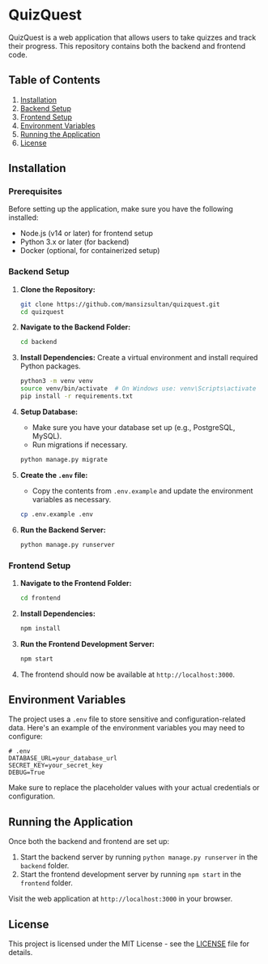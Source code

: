 
# QuizQuest

QuizQuest is a web application that allows users to take quizzes and track their progress. This repository contains both the backend and frontend code.

## Table of Contents
1. [Installation](#installation)
2. [Backend Setup](#backend-setup)
3. [Frontend Setup](#frontend-setup)
4. [Environment Variables](#environment-variables)
5. [Running the Application](#running-the-application)
6. [License](#license)

## Installation

### Prerequisites
Before setting up the application, make sure you have the following installed:
- Node.js (v14 or later) for frontend setup
- Python 3.x or later (for backend)
- Docker (optional, for containerized setup)

### Backend Setup

1. **Clone the Repository:**
   ```bash
   git clone https://github.com/mansizsultan/quizquest.git
   cd quizquest
   ```

2. **Navigate to the Backend Folder:**
   ```bash
   cd backend
   ```

3. **Install Dependencies:**
   Create a virtual environment and install required Python packages.
   ```bash
   python3 -m venv venv
   source venv/bin/activate  # On Windows use: venv\Scripts\activate
   pip install -r requirements.txt
   ```

4. **Setup Database:**
   - Make sure you have your database set up (e.g., PostgreSQL, MySQL).
   - Run migrations if necessary.
   ```bash
   python manage.py migrate
   ```

5. **Create the `.env` file:**
   - Copy the contents from `.env.example` and update the environment variables as necessary.
   ```bash
   cp .env.example .env
   ```

6. **Run the Backend Server:**
   ```bash
   python manage.py runserver
   ```

### Frontend Setup

1. **Navigate to the Frontend Folder:**
   ```bash
   cd frontend
   ```

2. **Install Dependencies:**
   ```bash
   npm install
   ```

3. **Run the Frontend Development Server:**
   ```bash
   npm start
   ```

4. The frontend should now be available at `http://localhost:3000`.

## Environment Variables

The project uses a `.env` file to store sensitive and configuration-related data. Here's an example of the environment variables you may need to configure:

```
# .env
DATABASE_URL=your_database_url
SECRET_KEY=your_secret_key
DEBUG=True
```

Make sure to replace the placeholder values with your actual credentials or configuration.

## Running the Application

Once both the backend and frontend are set up:

1. Start the backend server by running `python manage.py runserver` in the `backend` folder.
2. Start the frontend development server by running `npm start` in the `frontend` folder.

Visit the web application at `http://localhost:3000` in your browser.

## License

This project is licensed under the MIT License - see the [LICENSE](LICENSE) file for details.